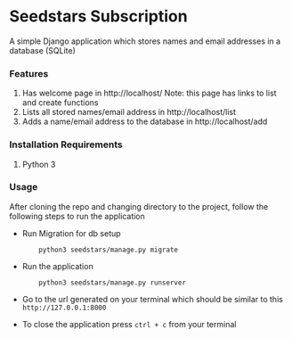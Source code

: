 # Seedstars Subscription

A simple Django application which stores names and email addresses in a database (SQLite)

### Features
1. Has welcome page in http://localhost/
    Note: this page has links to list and create functions
2. Lists all stored names/email address in http://localhost/list
3. Adds a name/email address to the database in http://localhost/add

### Installation Requirements
1. Python 3

### Usage
After cloning the repo and changing directory to the project, follow the following steps to run the application

* Run Migration for db setup
    ```
        python3 seedstars/manage.py migrate
    ```

* Run the application
    ```
        python3 seedstars/manage.py runserver
    ```

* Go to the url generated on your terminal which should be similar to this
    ```http://127.0.0.1:8000```

* To close the application press `ctrl + c` from your terminal

